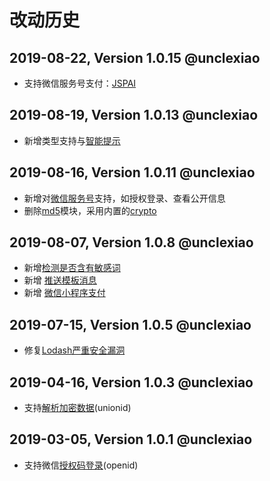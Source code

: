 # 改动历史
## 2019-08-22, Version 1.0.15 @unclexiao
 * 支持微信服务号支付：[JSPAI](https://pay.weixin.qq.com/wiki/doc/api/jsapi.php?chapter=7_1)

## 2019-08-19, Version 1.0.13 @unclexiao
 * 新增类型支持与[智能提示](https://zhuanlan.zhihu.com/p/56780733)

## 2019-08-16, Version 1.0.11 @unclexiao
 * 新增对[微信服务号](https://www.npmjs.com/package/md5)支持，如授权登录、查看公开信息
 * 删除[md5](https://www.npmjs.com/package/md5)模块，采用内置的[crypto](https://nodejs.org/docs/latest-v10.x/api/crypto.html)

## 2019-08-07, Version 1.0.8 @unclexiao
 * 新增[检测是否含有敏感词](https://developers.weixin.qq.com/miniprogram/dev/api-backend/open-api/sec-check/security.msgSecCheck.html)
  * 新增 [推送模板消息](https://developers.weixin.qq.com/miniprogram/dev/framework/open-ability/template-message.html)
 * 新增 [微信小程序支付](https://api.mch.weixin.qq.com/pay/unifiedorder)
 
## 2019-07-15, Version 1.0.5 @unclexiao
 * 修复[Lodash严重安全漏洞](https://www.infoq.cn/article/k7C-ZvXKOHh284ToEy9K)

## 2019-04-16, Version 1.0.3 @unclexiao
 * 支持[解析加密数据](https://developers.weixin.qq.com/miniprogram/dev/framework/open-ability/signature.html)(unionid)

## 2019-03-05, Version 1.0.1 @unclexiao
 * 支持微信[授权码登录](https://developers.weixin.qq.com/miniprogram/dev/api/code2Session.html?search-key=jscode2session)(openid)